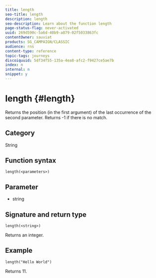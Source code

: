 ```yaml
---
title: length
seo-title: length
description: length
seo-description: Learn about the function length
page-status-flag: never-activated
uuid: 269d590c-5a6d-40b9-a879-02f5033863fc
contentOwner: sauviat
products: SG_CAMPAIGN/CLASSIC
audience: rns
content-type: reference
topic-tags: journeys
discoiquuid: 5df34f55-135a-4ea8-afc2-f9427ce5ae7b
index: n
internal: n
snippet: y
---
```


# length {#length}

Returns the position (in the first argument) of the last occurrence of the second parameter. Returns -1 if there is no match.

## Category

String

## Function syntax

`length(<parameters>)`

## Parameter

* string

## Signature and return type

`length(<string>)`

Returns an integer.

## Example

`length("Hello World")`

Returns 11.
